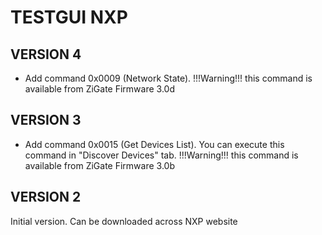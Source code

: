 # TESTGUI NXP

## VERSION 4

* Add command 0x0009 (Network State). !!!Warning!!! this command is available from ZiGate Firmware 3.0d

## VERSION 3

* Add command 0x0015 (Get Devices List). You can execute this command in "Discover Devices" tab. !!!Warning!!! this command is available from ZiGate Firmware 3.0b


## VERSION 2
Initial version. Can be downloaded across NXP website
